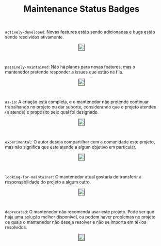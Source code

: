 <div align="center">

# Maintenance Status Badges

</div>

<br>

`actively-developed`: Novas features estão sendo adicionadas e bugs estão sendo resolvidos ativamente.

<div align="center">

<a href=""><img src="https://img.shields.io/badge/maintenance-actively--developed-brightgreen.svg?style=plastic" height="22" alt="Maintenance-actively-developed"/></a>

</div>

<br>

`passively-maintained`: Não há planos para novas features, mas o mantenedor pretende responder a issues que estão na fila.

<div align="center">

<a href=""><img src="https://img.shields.io/badge/maintenance-passively--maintained-yellowgreen.svg?style=plastic" height="22" alt="Maintenance-passively-maintained"/></a>

</div>

<br>

`as-is`: A criação está completa, e o mantenedor não pretende continuar trabalhando no projeto ou dar suporte, considerando que o projeto atendeu (e atende) o propósito pelo qual foi designado.

<div align="center">

<a href=""><img src="https://img.shields.io/badge/maintenance-as--is-yellow.svg?style=plastic" height="22" alt="Maintenance-as-is"/></a>

</div>

<br>

`experimental`: O autor deseja compartilhar com a comunidade este projeto, mas não significa que este atende a algum objetivo em particular.

<div align="center">

<a href=""><img src="https://img.shields.io/badge/maintenance-experimental-blue.svg?style=plastic" height="22" alt="Maintenance-experimental"/></a>

</div>

<br>

`looking-for-maintainer`: O mantenedor atual gostaria de transferir a responsabilidade do projeto a algum outro.

<div align="center">

<a href=""><img src="https://img.shields.io/badge/maintenance-looking--for--maintainer-orange.svg?style=plastic" height="22" alt="Maintenance-looking-for-maintainer"/></a>

</div>

<br>

`deprecated`: O mantenedor não recomenda usar este projeto. Pode ser que haja uma solução melhor disponível, ou podem haver problemas no projeto os quais o mantenedor não deseja resolver e não se importa em tê-los resolvidos.

<div align="center">

<a href=""><img src="https://img.shields.io/badge/maintenance-deprecated-red.svg?style=plastic" height="22" alt="Maintenance-deprecated"/></a>

</div>
